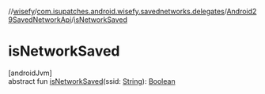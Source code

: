 //[wisefy](../../../index.md)/[com.isupatches.android.wisefy.savednetworks.delegates](../index.md)/[Android29SavedNetworkApi](index.md)/[isNetworkSaved](is-network-saved.md)

# isNetworkSaved

[androidJvm]\
abstract fun [isNetworkSaved](is-network-saved.md)(ssid: [String](https://kotlinlang.org/api/latest/jvm/stdlib/kotlin/-string/index.html)): [Boolean](https://kotlinlang.org/api/latest/jvm/stdlib/kotlin/-boolean/index.html)
